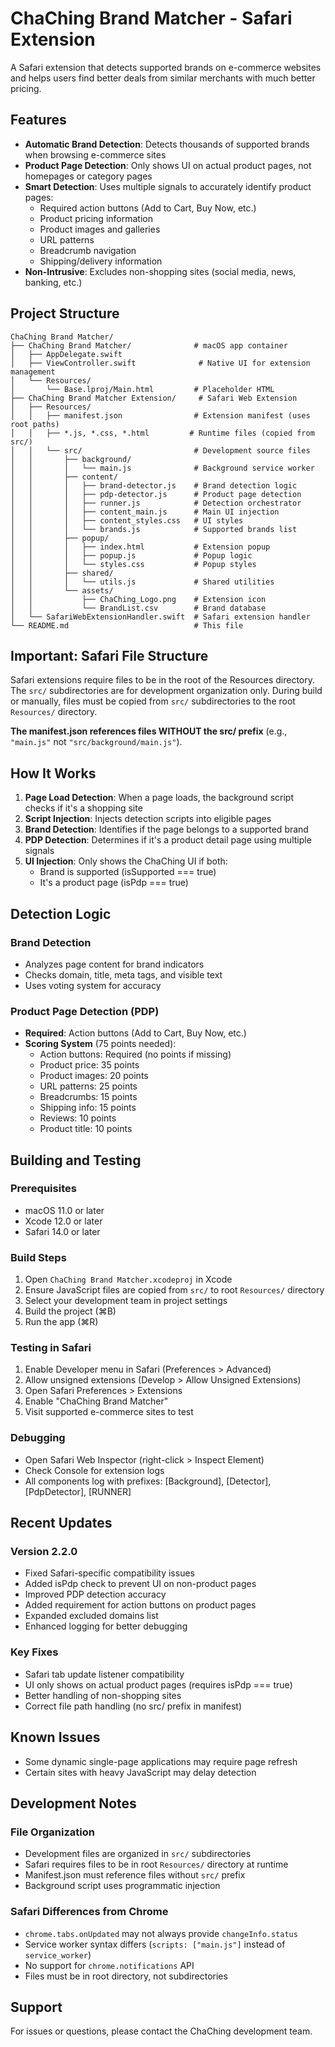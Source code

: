 # ChaChing Brand Matcher - Safari Extension

A Safari extension that detects supported brands on e-commerce websites and helps users find better deals from similar merchants with much better pricing.

## Features

- **Automatic Brand Detection**: Detects thousands of supported brands when browsing e-commerce sites
- **Product Page Detection**: Only shows UI on actual product pages, not homepages or category pages
- **Smart Detection**: Uses multiple signals to accurately identify product pages:
  - Required action buttons (Add to Cart, Buy Now, etc.)
  - Product pricing information
  - Product images and galleries
  - URL patterns
  - Breadcrumb navigation
  - Shipping/delivery information
- **Non-Intrusive**: Excludes non-shopping sites (social media, news, banking, etc.)

## Project Structure

```
ChaChing Brand Matcher/
├── ChaChing Brand Matcher/              # macOS app container
│   ├── AppDelegate.swift
│   ├── ViewController.swift              # Native UI for extension management
│   └── Resources/
│       └── Base.lproj/Main.html         # Placeholder HTML
├── ChaChing Brand Matcher Extension/     # Safari Web Extension
│   ├── Resources/
│   │   ├── manifest.json                # Extension manifest (uses root paths)
│   │   ├── *.js, *.css, *.html         # Runtime files (copied from src/)
│   │   └── src/                         # Development source files
│   │       ├── background/
│   │       │   └── main.js              # Background service worker
│   │       ├── content/
│   │       │   ├── brand-detector.js    # Brand detection logic
│   │       │   ├── pdp-detector.js      # Product page detection
│   │       │   ├── runner.js            # Detection orchestrator
│   │       │   ├── content_main.js      # Main UI injection
│   │       │   ├── content_styles.css   # UI styles
│   │       │   └── brands.js            # Supported brands list
│   │       ├── popup/
│   │       │   ├── index.html           # Extension popup
│   │       │   ├── popup.js             # Popup logic
│   │       │   └── styles.css           # Popup styles
│   │       ├── shared/
│   │       │   └── utils.js             # Shared utilities
│   │       └── assets/
│   │           ├── ChaChing_Logo.png    # Extension icon
│   │           └── BrandList.csv        # Brand database
│   └── SafariWebExtensionHandler.swift  # Safari extension handler
└── README.md                            # This file
```

## Important: Safari File Structure

Safari extensions require files to be in the root of the Resources directory. The `src/` subdirectories are for development organization only. During build or manually, files must be copied from `src/` subdirectories to the root `Resources/` directory.

**The manifest.json references files WITHOUT the src/ prefix** (e.g., `"main.js"` not `"src/background/main.js"`).

## How It Works

1. **Page Load Detection**: When a page loads, the background script checks if it's a shopping site
2. **Script Injection**: Injects detection scripts into eligible pages
3. **Brand Detection**: Identifies if the page belongs to a supported brand
4. **PDP Detection**: Determines if it's a product detail page using multiple signals
5. **UI Injection**: Only shows the ChaChing UI if both:
   - Brand is supported (isSupported === true)
   - It's a product page (isPdp === true)

## Detection Logic

### Brand Detection
- Analyzes page content for brand indicators
- Checks domain, title, meta tags, and visible text
- Uses voting system for accuracy

### Product Page Detection (PDP)
- **Required**: Action buttons (Add to Cart, Buy Now, etc.)
- **Scoring System** (75 points needed):
  - Action buttons: Required (no points if missing)
  - Product price: 35 points
  - Product images: 20 points
  - URL patterns: 25 points
  - Breadcrumbs: 15 points
  - Shipping info: 15 points
  - Reviews: 10 points
  - Product title: 10 points

## Building and Testing

### Prerequisites
- macOS 11.0 or later
- Xcode 12.0 or later
- Safari 14.0 or later

### Build Steps
1. Open `ChaChing Brand Matcher.xcodeproj` in Xcode
2. Ensure JavaScript files are copied from `src/` to root `Resources/` directory
3. Select your development team in project settings
4. Build the project (⌘B)
5. Run the app (⌘R)

### Testing in Safari
1. Enable Developer menu in Safari (Preferences > Advanced)
2. Allow unsigned extensions (Develop > Allow Unsigned Extensions)
3. Open Safari Preferences > Extensions
4. Enable "ChaChing Brand Matcher"
5. Visit supported e-commerce sites to test

### Debugging
- Open Safari Web Inspector (right-click > Inspect Element)
- Check Console for extension logs
- All components log with prefixes: [Background], [Detector], [PdpDetector], [RUNNER]

## Recent Updates

### Version 2.2.0
- Fixed Safari-specific compatibility issues
- Added isPdp check to prevent UI on non-product pages
- Improved PDP detection accuracy
- Added requirement for action buttons on product pages
- Expanded excluded domains list
- Enhanced logging for better debugging

### Key Fixes
- Safari tab update listener compatibility
- UI only shows on actual product pages (requires isPdp === true)
- Better handling of non-shopping sites
- Correct file path handling (no src/ prefix in manifest)

## Known Issues
- Some dynamic single-page applications may require page refresh
- Certain sites with heavy JavaScript may delay detection

## Development Notes

### File Organization
- Development files are organized in `src/` subdirectories
- Safari requires files to be in root `Resources/` directory at runtime
- Manifest.json must reference files without `src/` prefix
- Background script uses programmatic injection

### Safari Differences from Chrome
- `chrome.tabs.onUpdated` may not always provide `changeInfo.status`
- Service worker syntax differs (`scripts: ["main.js"]` instead of `service_worker`)
- No support for `chrome.notifications` API
- Files must be in root directory, not subdirectories

## Support
For issues or questions, please contact the ChaChing development team. 